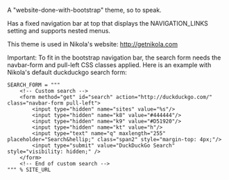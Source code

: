 A "website-done-with-bootstrap" theme, so to speak. 

Has a fixed navigation bar at top that displays the NAVIGATION_LINKS
setting and supports nested menus.

This theme is used in Nikola's website: http://getnikola.com

Important: To fit in the bootstrap navigation bar, the search form needs the
navbar-form and pull-left CSS classes applied. Here is an example with Nikola's
default duckduckgo search form:

    SEARCH_FORM = """
        <!-- Custom search -->
        <form method="get" id="search" action="http://duckduckgo.com/" class="navbar-form pull-left">
            <input type="hidden" name="sites" value="%s"/>
            <input type="hidden" name="k8" value="#444444"/>
            <input type="hidden" name="k9" value="#D51920"/>
            <input type="hidden" name="kt" value="h"/>
            <input type="text" name="q" maxlength="255" placeholder="Search&hellip;" class="span2" style="margin-top: 4px;"/>
            <input type="submit" value="DuckDuckGo Search" style="visibility: hidden;" />
        </form>
        <!-- End of custom search -->
    """ % SITE_URL
